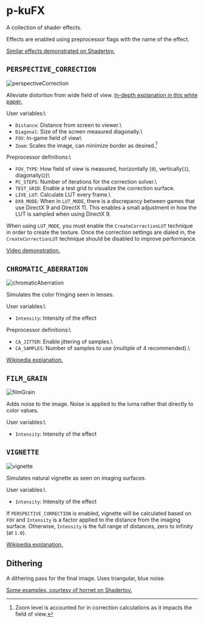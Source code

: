 # p-kuFX

A collection of shader effects.

Effects are enabled using preprocessor flags with the name of the effect.

[Similar effects demonstrated on Shadertoy.](https://www.shadertoy.com/view/lXjBWK)

## `PERSPECTIVE_CORRECTION`
![perspectiveCorrection](https://github.com/user-attachments/assets/2444a772-8f49-4620-bece-4881553ec698)

Alleviate distortion from wide field of view.
[In-depth explanation in this white paper.](https://github.com/user-attachments/files/22060919/aMoreNaturalPerspective.pdf)

User variables:\
- `Distance`: Distance from screen to viewer.\
- `Diagonal`: Size of the screen measured diagonally.\
- `FOV`: In-game field of view\
- `Zoom`: Scales the image, can minimize border as desired.[^1]
[^1]: Zoom level is accounted for in correction calculations as it impacts the field of view.

Preprocessor definitions:\
- `FOV_TYPE`: How field of view is measured, horizontally (`0`), vertically(`1`), diagonally(`2`)\
- `PC_STEPS`: Number of iterations for the correction solver.\
- `TEST_GRID`: Enable a test grid to visualize the correction surface.
- `LIVE_LUT`: Calculate LUT every frame.\
- `DX9_MODE`: When in `LUT_MODE`, there is a discrepancy between games that use DirectX 9 and DirectX 11. This enables a small adjustment in how the LUT is sampled when using DirectX 9.

When using `LUT_MODE`, you must enable the `CreateCorrectionLUT` technique in order to create the texture. Once the correction settings are dialed in, the `CreateCorrectionLUT` technique should be disabled to improve performance.

[Video demonstration.](https://youtu.be/FvE9wk0edbo)

## `CHROMATIC_ABERRATION`
![chromaticAberration](https://github.com/user-attachments/assets/b9af79aa-2bbb-453e-92ef-b27755335994)

Simulates the color fringing seen in lenses.

User variables:\
- `Intensity`: Intensity of the effect

Preprocessor definitions:\
- `CA_JITTER`: Enable jittering of samples.\
- `CA_SAMPLES`: Number of samples to use (multiple of 4 recommended).\

[Wikipedia explanation.](https://en.wikipedia.org/wiki/Chromatic_aberration)

## `FILM_GRAIN`
![filmGrain](https://github.com/user-attachments/assets/6a79628e-0e01-4acc-9f07-f6d745e9fb3c)

Adds noise to the image. Noise is applied to the luma rather that directly to color values.

User variables:\
- `Intensity`: Intensity of the effect

## `VIGNETTE`
![vignette](https://github.com/user-attachments/assets/95e3d2c3-e37a-4069-a9db-cd8f6e75b067)

Simulates natural vignette as seen on imaging surfaces.

User variables:\
- `Intensity`: Intensity of the effect

If `PERSPECTIVE_CORRECTION` is enabled, vignette will be calculated based on `FOV` and `Intensity` is a factor applied to the distance from the imaging surface. Otherwise, `Intensity` is the full range of distances, zero to infinity (at `1.0`).

[Wikipedia explanation.](https://en.wikipedia.org/wiki/Vignetting#Natural_vignetting)

## Dithering
A dithering pass for the final image. Uses triangular, blue noise.

[Some examples, courtesy of hornet on Shadertoy.](https://www.shadertoy.com/view/WldSRf)
